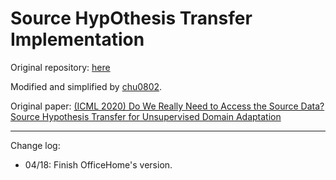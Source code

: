 # Source HypOthesis Transfer Implementation

Original repository: [here](https://github.com/tim-learn/SHOT)

Modified and simplified by [chu0802](https://github.com/chu0802).

Original paper: [(ICML 2020) Do We Really Need to Access the Source Data? Source Hypothesis Transfer for Unsupervised Domain Adaptation](http://proceedings.mlr.press/v119/liang20a/liang20a.pdf)

---

Change log:

* 04/18: Finish OfficeHome's version.

